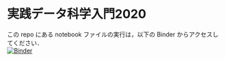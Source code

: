# 実践データ科学入門2020

この repo にある notebook ファイルの実行は，以下の Binder からアクセスしてください．  
[![Binder](https://mybinder.org/badge_logo.svg)](https://mybinder.org/v2/gh/NTNKN/intro2pracds/master)

